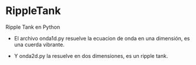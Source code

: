 # RippleTank
Ripple Tank en Python

* El archivo onda1d.py resuelve la ecuacion de onda en una dimensión, es una cuerda vibrante.

* Y onda2d.py la resuelve en dos dimensiones, es un ripple tank.
